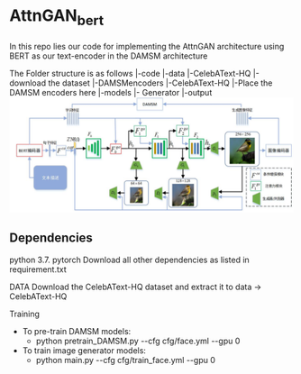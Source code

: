 # AttnGAN<sub>bert<sub>
In this repo lies our code for implementing the AttnGAN architecture using BERT as our text-encoder in the DAMSM architecture

The Folder structure is as follows
	|-code
	|-data
		|-CelebAText-HQ
			|-download the dataset
	|-DAMSMencoders
		|-CelebAText-HQ
			|-Place the DAMSM encoders here
	|-models
		|- Generator 
	|-output 
![Image text](https://github.com/HeAinorrt/BERT-AttnGAN-hes/blob/main/imgfile/netstructure.jpg)
## Dependencies
python 3.7.
pytorch
Download all other dependencies as listed in requirement.txt

DATA
Download the CelebAText-HQ dataset and extract it to data -> CelebAText-HQ

Training
* To pre-train DAMSM models:
	* python pretrain_DAMSM.py --cfg cfg/face.yml --gpu 0
* To train image generator models: 
	* python main.py --cfg cfg/train_face.yml --gpu 0

